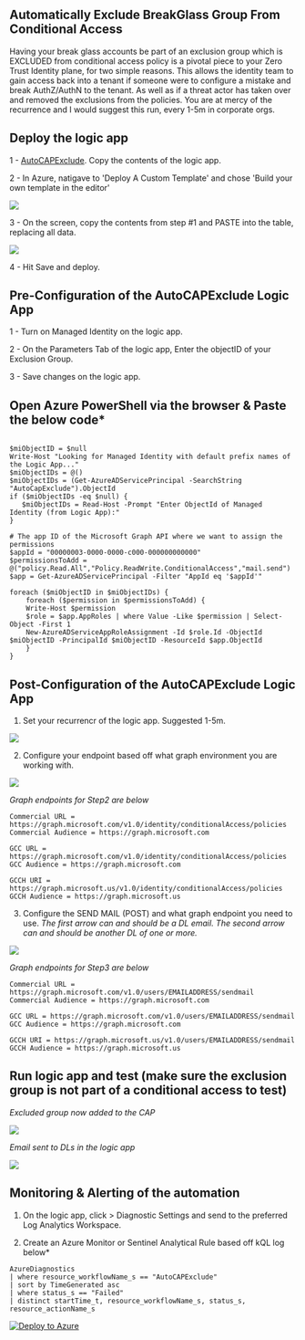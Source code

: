 ## Automatically Exclude BreakGlass Group From Conditional Access ##

Having your break glass accounts be part of an exclusion group which is EXCLUDED from conditional access policy is a pivotal piece to your Zero Trust Identity plane, for two simple reasons. This allows the identity team to gain access back into a tenant if someone were to configure a mistake and break AuthZ/AuthN to the tenant. As well as if a threat actor has taken over and removed the exclusions from the policies. You are at mercy of the recurrence and I would suggest this run, every 1-5m in corporate orgs.

## Deploy the logic app

1 - [AutoCAPExclude](https://github.com/Cyberlorians/LogicApps/blob/main/AutoCAPExclude.json). Copy the contents of the logic app.

2 - In Azure, natigave to 'Deploy A Custom Template' and chose 'Build your own template in the editor'

![](https://github.com/Cyberlorians/uploadedimages/blob/main/TVMcustomdeployment.png)

3 - On the screen, copy the contents from step #1 and PASTE into the table, replacing all data.

![](https://github.com/Cyberlorians/uploadedimages/blob/main/uploadtemplate.png)

4 - Hit Save and deploy.

## Pre-Configuration of the AutoCAPExclude Logic App

1 - Turn on Managed Identity on the logic app.

2 - On the Parameters Tab of the logic app, Enter the objectID of your Exclusion Group.

3 - Save changes on the logic app.


## Open Azure PowerShell via the browser & Paste the below code*

```

$miObjectID = $null
Write-Host "Looking for Managed Identity with default prefix names of the Logic App..."
$miObjectIDs = @()
$miObjectIDs = (Get-AzureADServicePrincipal -SearchString "AutoCapExclude").ObjectId
if ($miObjectIDs -eq $null) {
   $miObjectIDs = Read-Host -Prompt "Enter ObjectId of Managed Identity (from Logic App):"
}

# The app ID of the Microsoft Graph API where we want to assign the permissions
$appId = "00000003-0000-0000-c000-000000000000"
$permissionsToAdd = @("policy.Read.All","Policy.ReadWrite.ConditionalAccess","mail.send")
$app = Get-AzureADServicePrincipal -Filter "AppId eq '$appId'"

foreach ($miObjectID in $miObjectIDs) {
    foreach ($permission in $permissionsToAdd) {
    Write-Host $permission
    $role = $app.AppRoles | where Value -Like $permission | Select-Object -First 1
    New-AzureADServiceAppRoleAssignment -Id $role.Id -ObjectId $miObjectID -PrincipalId $miObjectID -ResourceId $app.ObjectId
    }
}
```

## Post-Configuration of the AutoCAPExclude Logic App

1. Set your recurrencr of the logic app. Suggested 1-5m.

![](https://github.com/Cyberlorians/uploadedimages/blob/main/autocaprecur.png)

2. Configure your endpoint based off what graph environment you are working with.

![](https://github.com/Cyberlorians/uploadedimages/blob/main/autocapgetcond.png)

*Graph endpoints for Step2 are below*

```
Commercial URL = https://graph.microsoft.com/v1.0/identity/conditionalAccess/policies
Commercial Audience = https://graph.microsoft.com

GCC URL = https://graph.microsoft.com/v1.0/identity/conditionalAccess/policies
GCC Audience = https://graph.microsoft.com

GCCH URI = https://graph.microsoft.us/v1.0/identity/conditionalAccess/policies
GCCH Audience = https://graph.microsoft.us
```

3. Configure the SEND MAIL (POST) and what graph endpoint you need to use. 
*The first arrow can and should be a DL email. The second arrow can and should be another DL of one or more.*

![](https://github.com/Cyberlorians/uploadedimages/blob/main/autocapemail.png)

*Graph endpoints for Step3 are below*

```
Commercial URL = https://graph.microsoft.com/v1.0/users/EMAILADDRESS/sendmail
Commercial Audience = https://graph.microsoft.com

GCC URL = https://graph.microsoft.com/v1.0/users/EMAILADDRESS/sendmail
GCC Audience = https://graph.microsoft.com

GCCH URI = https://graph.microsoft.us/v1.0/users/EMAILADDRESS/sendmail
GCCH Audience = https://graph.microsoft.us
```

## Run logic app and test (make sure the exclusion group is not part of a conditional access to test)

*Excluded group now added to the CAP*

![](https://github.com/Cyberlorians/uploadedimages/blob/main/autocapproof.png)

*Email sent to DLs in the logic app*

![](https://github.com/Cyberlorians/uploadedimages/blob/main/autocapsendemailproof.png)

## Monitoring & Alerting of the automation

1. On the logic app, click > Diagnostic Settings and send to the preferred Log Analytics Workspace.

2. Create an Azure Monitor or Sentinel Analytical Rule based off kQL log below*

```
AzureDiagnostics
| where resource_workflowName_s == "AutoCAPExclude"
| sort by TimeGenerated asc
| where status_s == "Failed"
| distinct startTime_t, resource_workflowName_s, status_s, resource_actionName_s
```
[![Deploy to Azure](https://aka.ms/deploytoazurebutton)](https://portal.azure.com/#create/Microsoft.Template/uri/https://raw.githubusercontent.com/Cyberlorians/LogicApps/main/AutoCAPExclude.json)



